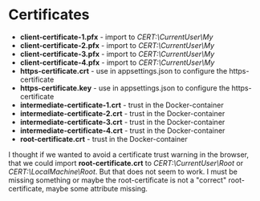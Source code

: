 # Certificates

- **client-certificate-1.pfx** - import to *CERT:\\CurrentUser\\My*
- **client-certificate-2.pfx** - import to *CERT:\\CurrentUser\\My*
- **client-certificate-3.pfx** - import to *CERT:\\CurrentUser\\My*
- **client-certificate-4.pfx** - import to *CERT:\\CurrentUser\\My*
- **https-certificate.crt** - use in appsettings.json to configure the https-certificate
- **https-certificate.key** - use in appsettings.json to configure the https-certificate
- **intermediate-certificate-1.crt** - trust in the Docker-container
- **intermediate-certificate-2.crt** - trust in the Docker-container
- **intermediate-certificate-3.crt** - trust in the Docker-container
- **intermediate-certificate-4.crt** - trust in the Docker-container
- **root-certificate.crt** - trust in the Docker-container

I thought if we wanted to avoid a certificate trust warning in the browser, that we could import **root-certificate.crt** to *CERT:\\CurrentUser\\Root* or *CERT:\\LocalMachine\\Root*. But that does not seem to work. I must be missing something or maybe the root-certificate is not a "correct" root-certificate, maybe some attribute missing.